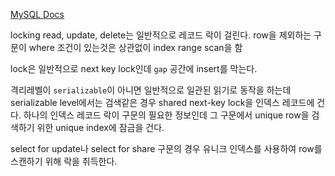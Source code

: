 [MySQL Docs](https://dev.mysql.com/doc/refman/8.0/en/innodb-locks-set.html)

locking read, update, delete는 일반적으로 레코드 락이 걸린다.
row을 제외하는 구문이 where 조건이 있는것은 상관없이 index range scan을 함

lock은 일반적으로 next key lock인데 `gap` 공간에 insert를 막는다.

격리레벨이 `serializable`이 아니면 일반적으로 일관된 읽기로 동작을 하는데 serializable level에서는 
검색같은 경우 shared next-key lock을 인덱스 레코드에 건다. 
하나의 인덱스 레코드 락이 구문의  필요한 정보인데 그 구문에서 unique row을 검색하기 위한 unique index에 잠금을 건다.

select for update나 select for share 구문의 경우 유니크 인덱스를 사용하여 row를 스캔하기 위해 락을 취득한다.

